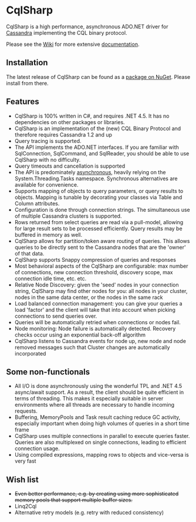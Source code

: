 CqlSharp
========

CqlSharp is a high performance, asynchronous ADO.NET driver for [Cassandra](http://cassandra.apache.org/) implementing the CQL binary protocol.

Please see the [Wiki](https://github.com/reuzel/CqlSharp/wiki) for more extensive [documentation](https://github.com/reuzel/CqlSharp/wiki).

Installation
------------

The latest release of CqlSharp can be found as a [package on NuGet](http://nuget.org/packages/CqlSharp/). Please install from there.

Features
--------

* CqlSharp is 100% written in C#, and requires .NET 4.5. It has no dependencies on other packages or libraries.
* CqlSharp is an implementation of the (new) CQL Binary Protocol and therefore requires Cassandra 1.2 and up
* Query tracing is supported.
* The API implements the ADO.NET interfaces. If you are familiar with SqlConnection, SqlCommand, and SqlReader, you should be able to use CqlSharp with no difficulty.
* Query timeouts and cancellation is supported
* The API is predominately [asynchronous](http://msdn.microsoft.com/en-us/library/vstudio/hh191443.aspx), heavily relying on the System.Threading.Tasks namespace. Synchronous alternatives are available for convenience.
* Supports mapping of objects to query parameters, or query results to objects. Mapping is tunable by decorating your classes via Table and Column attributes.
* Configuration is done through connection strings. The simultaneous use of multiple Cassandra clusters is supported.
* Rows returned from select queries are read via a pull-model, allowing for large result sets to be processed efficiently. Query results may be buffered in memory as well.
* CqlSharp allows for partition/token aware routing of queries. This allows queries to be directly sent to the Cassandra nodes that are the 'owner' of that data.
* CqlSharp supports Snappy compression of queries and responses
* Most behavioral aspects of the CqlSharp are configurable: max number of connections, new connection threshold, discovery scope, max connection idle time, etc. etc.
* Relative Node Discovery: given the 'seed' nodes in your connection string, CqlSharp may find other nodes for you: all nodes in your cluster, nodes in the same data center, or the nodes in the same rack
* Load balanced connection management: you can give your queries a load 'factor' and the client will take that into account when picking connections to send queries over.
* Queries will be automatically retried when connections or nodes fail.
* Node monitoring: Node failure is automatically detected. Recovery checks occur using an exponential back-off algorithm
* CqlSharp listens to Cassandra events for node up, new node and node removed messages such that Cluster changes are automatically incorporated

Some non-functionals
--------------------

* All I/O is done asynchronously using the wonderful TPL and .NET 4.5 async/await support. As a result, the client should be quite efficient in terms of threading. This makes it especially suitable in server environments where all threads are necessary to handle incoming requests.
* Buffering, MemoryPools and Task result caching reduce GC activity, especially important when doing high volumes of queries in a short time frame
* CqlSharp uses multiple connections in parallel to execute queries faster. Queries are also multiplexed on single connections, leading to efficient connection usage.
* Using compiled expressions, mapping rows to objects and vice-versa is very fast

Wish list
---------

* ~~Even better performance, e.g. by creating using more sophisticated memory pools that support multiple buffer sizes.~~
* Linq2Cql
* Alternative retry models (e.g. retry with reduced consistency)

